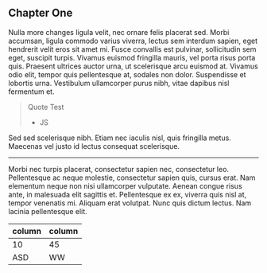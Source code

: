 ## Chapter One
Nulla more changes ligula velit, nec ornare felis placerat sed. Morbi accumsan, ligula commodo varius viverra, lectus sem interdum sapien, eget hendrerit velit eros sit amet mi. Fusce convallis est pulvinar, sollicitudin sem eget, suscipit turpis. Vivamus euismod fringilla mauris, vel porta risus porta quis. Praesent ultrices auctor urna, ut scelerisque arcu euismod at. Vivamus odio elit, tempor quis pellentesque at, sodales non dolor. Suspendisse et lobortis urna. Vestibulum ullamcorper purus nibh, vitae dapibus nisl fermentum et.

> Quote
> Test
> - JS

Sed sed scelerisque nibh. Etiam nec iaculis nisl, quis fringilla metus. Maecenas vel justo id lectus consequat scelerisque. 

--- 

Morbi nec turpis placerat, consectetur sapien nec, consectetur leo. Pellentesque ac neque molestie, consectetur sapien quis, cursus erat. Nam elementum neque non nisi ullamcorper vulputate. Aenean congue risus ante, in malesuada elit sagittis et. Pellentesque ex ex, viverra quis nisl at, tempor venenatis mi. Aliquam erat volutpat. Nunc quis dictum lectus. Nam lacinia pellentesque elit.


| column | column |
|--------|--------|
|    10    |   45     |
| ASD| WW|



